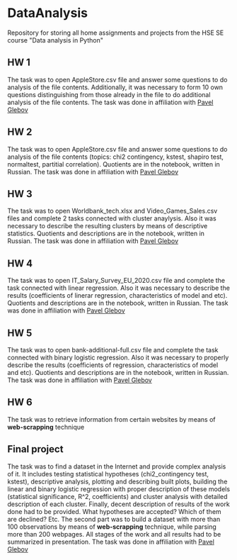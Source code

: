 # DataAnalysis
Repository for storing all home assignments and projects from the HSE SE course "Data analysis in Python"
## HW 1
The task was to open AppleStore.csv file and answer some questions to do analysis of the file contents. Additionally, it was necessary to form 10 own questions distinguishing from those already in the file to do additional analysis of the file contents. The task was done in affiliation with [Pavel Glebov](https://github.com/psok712)
## HW 2
The task was to open AppleStore.csv file and answer some questions to do analysis of the file contents (topics: chi2 contingency,  kstest, shapiro test, normaltest, partitial correlation). Quotients are in the notebook, written in Russian. The task was done in affiliation with [Pavel Glebov](https://github.com/psok712)
## HW 3
The task was to open Worldbank_tech.xlsx and Video_Games_Sales.csv files and complete 2 tasks connected with cluster anaylysis. Also it was necessary to describe the resulting clusters by means of descriptive statistics. Quotients and descriptions are in the notebook, written in Russian. The task was done in affiliation with [Pavel Glebov](https://github.com/psok712)
## HW 4
The task was to open IT_Salary_Survey_EU_2020.csv file and complete the task connected with linear regression. Also it was necessary to describe the results (coefficients of linerar regression, characteristics of model and etc). Quotients and descriptions are in the notebook, written in Russian. The task was done in affiliation with [Pavel Glebov](https://github.com/psok712)
## HW 5
The task was to open bank-additional-full.csv file and complete the task connected with binary logistic regression. Also it was necessary to properly describe the results (coefficients of regression, characteristics of model and etc). Quotients and descriptions are in the notebook, written in Russian. The task was done in affiliation with [Pavel Glebov](https://github.com/psok712)
## HW 6 
The task was to retrieve information from certain websites by means of **web-scrapping** technique 
## Final project
The task was to find a dataset in the Internet and provide complex analysis of it. It includes testing statistical hypotheses (chi2_contingency test, kstest), descriptive analysis, plotting and describing built plots, building the linear and binary logistic regression with proper description of these models (statistical significance, R^2, coefficients) and cluster analysis with detailed description of each cluster. Finally, decent description of results of the work done had to be provided. What hypotheses are accepted? Which of them are declined? Etc. The second part was to build a dataset with more than 100 observations by means of **web-scrapping** technique, while parsing more than 200 webpages. All stages of the work and all results had to be summarized in presentation. The task was done in affiliation with [Pavel Glebov](https://github.com/psok712)
